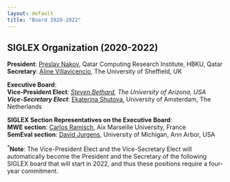 ```yaml
---
layout: default
title: "Board 2020-2022"
---
```


## SIGLEX Organization (2020-2022)

**President**: [Preslav Nakov](https://www.hbku.edu.qa/en/staff/dr-preslav-nakov), Qatar Computing Research Institute, HBKU, Qatar  
**Secretary**: [Aline Villavicencio](https://www.sheffield.ac.uk/dcs/people/academic/aline-villavicencio), The University of Sheffield, UK

**Executive Board**:  
**Vice-President Elect**<sup>*</sup>: [Steven Bethard](https://bethard.github.io/), The University of Arizona, USA  
**Vice-Secretary Elect**<sup>*</sup>: [Ekaterina Shutova](https://www.shutova.org/), University of Amsterdam, The Netherlands

**SIGLEX Section Representatives on the Executive Board**:  
**MWE section**: [Carlos Ramisch](https://pageperso.lis-lab.fr/carlos.ramisch/), Aix Marseille University, France  
**SemEval section**: [David Jurgens](https://jurgens.people.si.umich.edu//), University of Michigan, Ann Arbor, USA

<sup>*</sup>**Note**: The Vice-President Elect and the Vice-Secretary Elect will automatically become the President and the Secretary of the following SIGLEX board that will start in 2022, and thus these positions require a four-year commitment.

